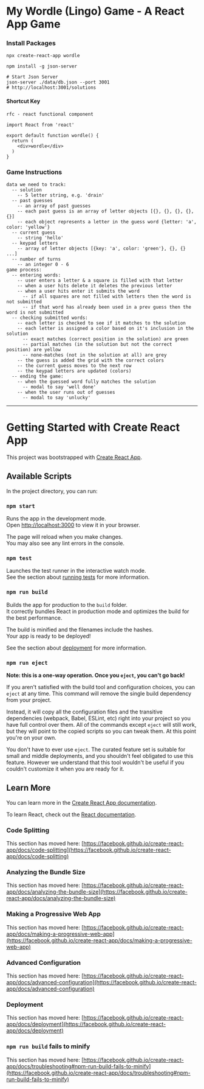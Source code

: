 # My Wordle (Lingo) Game - A React App Game

### Install Packages
```
npx create-react-app wordle

npm install -g json-server

# Start Json Server
json-server ./data/db.json --port 3001
# http://localhost:3001/solutions

```

#### Shortcut Key

```
rfc - react functional component

import React from 'react'

export default function wordle() {
  return (
    <div>wordle</div>
  )
}
```

### Game Instructions
```
data we need to track:
  -- solution
    -- 5 letter string, e.g. 'drain'
  -- past guesses
    -- an array of past guesses
    -- each past guess is an array of letter objects [{}, {}, {}, {}, {}]
    -- each object represents a letter in the guess word {letter: 'a', color: 'yellow'}
  -- current guess
    -- string 'hello'
  -- keypad letters
    -- array of letter objects [{key: 'a', color: 'green'}, {}, {} ...]
  -- number of turns
    -- an integer 0 - 6
game process:
  -- entering words:
    -- user enters a letter & a square is filled with that letter
    -- when a user hits delete it deletes the previous letter
    -- when a user hits enter it submits the word
      -- if all squares are not filled with letters then the word is not submitted
      -- if that word has already been used in a prev guess then the word is not submitted
  -- checking submitted words:
    -- each letter is checked to see if it matches to the solution
    -- each letter is assigned a color based on it's inclusion in the solution
      -- exact matches (correct position in the solution) are green
      -- partial matches (in the solution but not the correct position) are yellow
      -- none-matches (not in the solution at all) are grey
    -- the guess is added the grid with the correct colors
    -- the current guess moves to the next row
    -- the keypad letters are updated (colors)
  -- ending the game:
    -- when the guessed word fully matches the solution
      -- modal to say 'well done'
    -- when the user runs out of guesses
      -- modal to say 'unlucky'

```

----
# Getting Started with Create React App

This project was bootstrapped with [Create React App](https://github.com/facebook/create-react-app).

## Available Scripts

In the project directory, you can run:

### `npm start`

Runs the app in the development mode.\
Open [http://localhost:3000](http://localhost:3000) to view it in your browser.

The page will reload when you make changes.\
You may also see any lint errors in the console.

### `npm test`

Launches the test runner in the interactive watch mode.\
See the section about [running tests](https://facebook.github.io/create-react-app/docs/running-tests) for more information.

### `npm run build`

Builds the app for production to the `build` folder.\
It correctly bundles React in production mode and optimizes the build for the best performance.

The build is minified and the filenames include the hashes.\
Your app is ready to be deployed!

See the section about [deployment](https://facebook.github.io/create-react-app/docs/deployment) for more information.

### `npm run eject`

**Note: this is a one-way operation. Once you `eject`, you can't go back!**

If you aren't satisfied with the build tool and configuration choices, you can `eject` at any time. This command will remove the single build dependency from your project.

Instead, it will copy all the configuration files and the transitive dependencies (webpack, Babel, ESLint, etc) right into your project so you have full control over them. All of the commands except `eject` will still work, but they will point to the copied scripts so you can tweak them. At this point you're on your own.

You don't have to ever use `eject`. The curated feature set is suitable for small and middle deployments, and you shouldn't feel obligated to use this feature. However we understand that this tool wouldn't be useful if you couldn't customize it when you are ready for it.

## Learn More

You can learn more in the [Create React App documentation](https://facebook.github.io/create-react-app/docs/getting-started).

To learn React, check out the [React documentation](https://reactjs.org/).

### Code Splitting

This section has moved here: [https://facebook.github.io/create-react-app/docs/code-splitting](https://facebook.github.io/create-react-app/docs/code-splitting)

### Analyzing the Bundle Size

This section has moved here: [https://facebook.github.io/create-react-app/docs/analyzing-the-bundle-size](https://facebook.github.io/create-react-app/docs/analyzing-the-bundle-size)

### Making a Progressive Web App

This section has moved here: [https://facebook.github.io/create-react-app/docs/making-a-progressive-web-app](https://facebook.github.io/create-react-app/docs/making-a-progressive-web-app)

### Advanced Configuration

This section has moved here: [https://facebook.github.io/create-react-app/docs/advanced-configuration](https://facebook.github.io/create-react-app/docs/advanced-configuration)

### Deployment

This section has moved here: [https://facebook.github.io/create-react-app/docs/deployment](https://facebook.github.io/create-react-app/docs/deployment)

### `npm run build` fails to minify

This section has moved here: [https://facebook.github.io/create-react-app/docs/troubleshooting#npm-run-build-fails-to-minify](https://facebook.github.io/create-react-app/docs/troubleshooting#npm-run-build-fails-to-minify)
